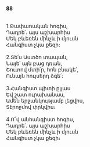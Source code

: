 **88**

\
1.Թափառական հոգիս,\
Դադրե՛. այս աշխարհիս\
Մեկ բևեռեն մինչև ի մյուսն\
Հանգիստ չկա քեզի։\
\
2.Տե՛ս Աստծո տապան,\
Նայե՛ այն բաց դռան,\
Շուտով մտի՛ր, հոն բնակե՛,\
Ունայն հույսերդ ձգե՛։\
\
3.Հանգիստ պիտի ըլլաս\
Եվ շատ ուրախանաս,\
Ամեն երջանկությամբ լեցվիս,\
Տէրոջմով փրկվիս։\
\
4.Ո՜վ անհանգիստ հոգիս,\
Դադրե՛. այս աշխարհիս\
Մեկ բևեռեն մինչև ի մյուսն\
Հանգիստ չկա քեզի։
